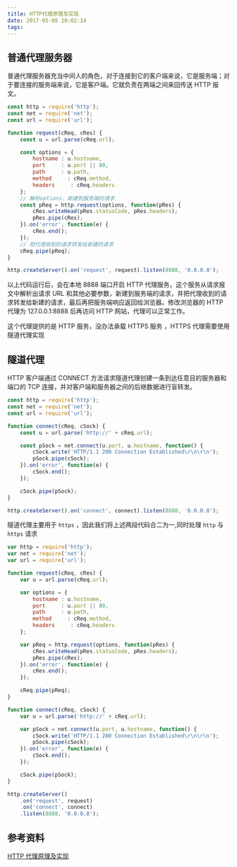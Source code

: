 ```yaml
---
title: HTTP代理原理及实现
date: 2017-05-08 10:02:14
tags:
---
```


## 普通代理服务器

普通代理服务器充当中间人的角色，对于连接到它的客户端来说，它是服务端；对于要连接的服务端来说，它是客户端。它就负责在两端之间来回传送 HTTP 报文。

```javascript
const http = require('http');
const net = require('net');
const url = require('url');

function request(cReq, cRes) {
    const u = url.parse(cReq.url);

    const options = {
        hostname : u.hostname,
        port     : u.port || 80,
        path     : u.path,
        method     : cReq.method,
        headers     : cReq.headers
    };
    // 解析options，新建到服务端的请求
    const pReq = http.request(options, function(pRes) {
        cRes.writeHead(pRes.statusCode, pRes.headers);
        pRes.pipe(cRes);
    }).on('error', function(e) {
        cRes.end();
    });
    // 把代理收到的请求转发给新建的请求
    cReq.pipe(pReq);
}

http.createServer().on('request', request).listen(8888, '0.0.0.0');
```

以上代码运行后，会在本地 8888 端口开启 HTTP 代理服务，这个服务从请求报文中解析出请求 URL 和其他必要参数，新建到服务端的请求，并把代理收到的请求转发给新建的请求，最后再把服务端响应返回给浏览器。修改浏览器的 HTTP 代理为 127.0.0.1:8888 后再访问 HTTP 网站，代理可以正常工作。

这个代理提供的是 HTTP 服务，没办法承载 HTTPS 服务 ，HTTPS 代理需要使用隧道代理实现

## 隧道代理

HTTP 客户端通过 CONNECT 方法请求隧道代理创建一条到达任意目的服务器和端口的 TCP 连接，并对客户端和服务器之间的后继数据进行盲转发。

```javascript
const http = require('http');
const net = require('net');
const url = require('url');

function connect(cReq, cSock) {
    const u = url.parse('http://' + cReq.url);

    const pSock = net.connect(u.port, u.hostname, function() {
        cSock.write('HTTP/1.1 200 Connection Established\r\n\r\n');
        pSock.pipe(cSock);
    }).on('error', function(e) {
        cSock.end();
    });

    cSock.pipe(pSock);
}

http.createServer().on('connect', connect).listen(8888, '0.0.0.0');
```

隧道代理主要用于 `https` ，因此我们将上述两段代码合二为一,同时处理 `http` 与 `https` 请求

```javascript
var http = require('http');
var net = require('net');
var url = require('url');

function request(cReq, cRes) {
    var u = url.parse(cReq.url);

    var options = {
        hostname : u.hostname,
        port     : u.port || 80,
        path     : u.path,
        method     : cReq.method,
        headers     : cReq.headers
    };

    var pReq = http.request(options, function(pRes) {
        cRes.writeHead(pRes.statusCode, pRes.headers);
        pRes.pipe(cRes);
    }).on('error', function(e) {
        cRes.end();
    });

    cReq.pipe(pReq);
}

function connect(cReq, cSock) {
    var u = url.parse('http://' + cReq.url);

    var pSock = net.connect(u.port, u.hostname, function() {
        cSock.write('HTTP/1.1 200 Connection Established\r\n\r\n');
        pSock.pipe(cSock);
    }).on('error', function(e) {
        cSock.end();
    });

    cSock.pipe(pSock);
}

http.createServer()
    .on('request', request)
    .on('connect', connect)
    .listen(8888, '0.0.0.0');
```

## 参考资料

[HTTP 代理原理及实现](https://imququ.com/post/web-proxy.html)

